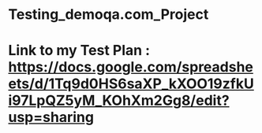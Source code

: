 # Testing_demoqa.com_Project
# Link to my Test Plan : https://docs.google.com/spreadsheets/d/1Tq9d0HS6saXP_kXOO19zfkUi97LpQZ5yM_KOhXm2Gg8/edit?usp=sharing
